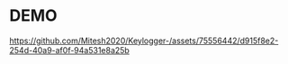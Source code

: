 # DEMO﻿

https://github.com/Mitesh2020/Keylogger-/assets/75556442/d915f8e2-254d-40a9-af0f-94a531e8a25b

